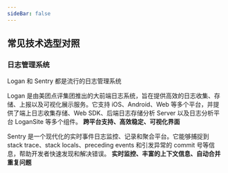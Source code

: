 ```yaml
---
sideBar: false
---
```


## 常见技术选型对照

### 日志管理系统

Logan 和 Sentry 都是流行的日志管理系统

Logan 是由美团点评集团推出的大前端日志系统，旨在提供高效的日志收集、存储、上报以及可视化展示服务。它支持 iOS、Android、Web 等多个平台，并提供了端上日志收集存储、Web SDK、后端日志存储分析 Server 以及日志分析平台 LoganSite 等多个组件。
**跨平台支持、高效稳定、可视化界面**

Sentry 是一个现代化的实时事件日志监控、记录和聚合平台。它能够捕捉到 stack trace、stack locals、preceding events 和引发异常的 commit 号等信息，帮助开发者快速发现和解决错误。
**实时监控、丰富的上下文信息、自动合并重复问题**
